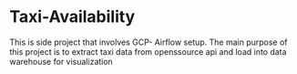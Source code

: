 # Taxi-Availability
This is side project that involves GCP- Airflow setup. The main purpose of this project is to extract taxi data from openssource api and load into data warehouse for visualization
